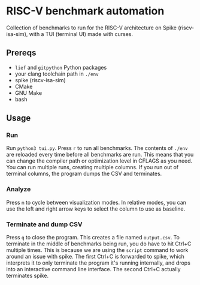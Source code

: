 # RISC-V benchmark automation

Collection of benchmarks to run for the RISC-V architecture on Spike (riscv-isa-sim), with a TUI (terminal UI) made with curses.

## Prereqs

+ `lief` and `gitpython` Python packages
+ your clang toolchain path in `./env`
+ spike (riscv-isa-sim)
+ CMake
+ GNU Make
+ bash

## Usage

### Run

Run `python3 tui.py`. Press `r` to run all benchmarks. The contents of `./env` are reloaded every time before all benchmarks are run. This means that you can change the compiler path or optimization level in CFLAGS as you need.
You can run multiple runs, creating multiple columns. If you run out of terminal columns, the program dumps the CSV and terminates.

### Analyze

Press `m` to cycle between visualization modes. In relative modes, you can use the left and right arrow keys to select the column to use as baseline.

### Terminate and dump CSV

Press `q` to close the program. This creates a file named `output.csv`.
To terminate in the middle of benchmarks being run, you do have to hit Ctrl+C multiple times. This is because we are using the `script` command to work around an issue with spike. The first Ctrl+C is forwarded to spike, which interprets it to only terminate the program it's running internally, and drops into an interactive command line interface. The second Ctrl+C actually terminates spike.
